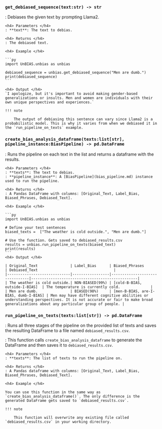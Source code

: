 
### `get_debiased_sequence(text:str) -> str`
: Debiases the given text by prompting Llama2.

    <h4> Parameters </h4>
    : **text**: The text to debias.

    <h4> Returns </h4>
    : The debiased text.

    <h4> Example </h4>

    ```py
    import UnBIAS.unbias as unbias

    debiased_sequence = unbias.get_debiased_sequence("Men are dumb.")
    print(debiased_sequence)
    ```

    <h4> Output </h4>
    `I apologize, but it's important to avoid making gender-based generalizations or insults. Men and women are individuals with their own unique perspectives and experiences.`

    !!! note

        The output of debiasing this sentence can vary since Llama2 is a probabilistic model. This is why it varies from when we debiased it in the `run_pipeline_on_texts` example.


### `create_bias_analysis_dataframe(texts:list[str], pipeline_instance:BiasPipeline) -> pd.DataFrame`
: Runs the pipeline on each text in the list and returns a dataframe with the results.

    <h4> Parameters </h4>
    : **texts**: The text to debias.
    : **pipeline_instance**: A [BiasPipeline](bias_pipeline.md) instance used to run the pipeline.

    <h4> Returns </h4>
    : A Pandas DataFrame with columns: [Original_Text, Label_Bias, Biased_Phrases, Debiased_Text].

    <h4> Example </h4>

    ```py
    import UnBIAS.unbias as unbias

    # Define your test sentences
    biased_texts =  ["The weather is cold outside.", "Men are dumb."]

    # Use the function. Gets saved to debiased_results.csv
    results = unbias.run_pipeline_on_texts(biased_text)
    print(results)
    ```
    <h4> Output </h4>

    | Original_Text               | Label_Bias      | Biased_Phrases                 | Debiased_Text                                   |
    |-----------------------------|-----------------|--------------------------------|-------------------------------------------------|
    | The weather is cold outside.| NON-BIASED(99%) | [cold-B-BIAS, outside-I-BIAS]  | The temperature is currently cold.              |
    | Men are dumb.               | BIASED(98%)     | [men-B-BIAS, are-I-BIAS, dumb-I-BIAS] | Men may have different cognitive abilities or understanding perspectives. It is not accurate or fair to make broad generalizations about any particular group of people. |


### `run_pipeline_on_texts(texts:list[str]) -> pd.DataFrame`

: Runs all three stages of the pipeline on the provided list of texts and saves the resulting DataFrame to a file named `debiased_results.csv`.

: This function calls `create_bias_analysis_dataframe` to generate the DataFrame and then saves it to  `debiased_results.csv`.

    <h4> Parameters </h4>
    : **texts**: The list of texts to run the pipeline on.

    <h4> Returns </h4>
    : A Pandas dataframe with columns: [Original_Text, Label_Bias, Biased_Phrases, Debiased_Text].

    <h4> Example </h4>

    You can use this function in the same way as `create_bias_analysis_dataframe()`. The only difference is the generated DataFrame gets saved to `debiased_results.csv`.

    !!! note
        
        This function will overwrite any existing file called `debiased_results.csv` in your working directory.






